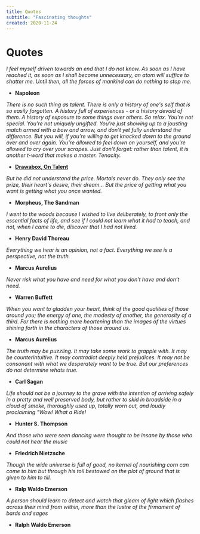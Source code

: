 ```yaml
---
title: Quotes
subtitle: "Fascinating thoughts"
created: 2020-11-24
---
```

# Quotes

*I feel myself driven towards an end that I do not know. As soon as I
have reached it, as soon as I shall become unnecessary, an atom will
suffice to shatter me. Until then, all the forces of mankind can do
nothing to stop me.*

- **Napoleon**

*There is no such thing as talent. There is only a history of one's self
that is so easily forgotten. A history full of experiences - or a
history devoid of them. A history of exposure to some things over
others. So relax. You're not special. You're not uniquely ungifted.
You're just showing up to a jousting match armed with a bow and arrow,
and don't yet fully understand the difference. But you will, if you're
willing to get knocked down to the ground over and over again. You're
allowed to feel down on yourself, and you're allowed to cry over your
scrapes. Just don't forget: rather than talent, it is another t-word
that makes a master. Tenacity.*

- [**Drawabox, On Talent**](https://drawabox.com/article/talent)

*But he did not understand the price. Mortals never do. They only see the
prize, their heart's desire, their dream... But the price of getting
what you want is getting what you once wanted.*

- **Morpheus, The Sandman**

*I went to the woods because I wished to live deliberately, to front only
the essential facts of life, and see if I could not learn what it had to
teach, and not, when I came to die, discover that I had not lived.*

- **Henry David Thoreau**

*Everything we hear is an opinion, not a fact. Everything we see is a
perspective, not the truth.*

- **Marcus Aurelius**

*Never risk what you have and need for what you don’t have and don’t
need.*

- **Warren Buffett**

*When you want to gladden your heart, think of the good qualities of
those around you; the energy of one, the modesty of another, the
generosity of a third. For there is nothing more heartening than the
images of the virtues shining forth in the characters of those around
us.*

- **Marcus Aurelius**

*The truth may be puzzling. It may take some work to grapple with. It may
be counterintuitive. It may contradict deeply held prejudices. It may
not be consonant with what we desperately want to be true. But our
preferences do not determine whats true.*

- **Carl Sagan**

*Life should not be a journey to the grave with the intention of arriving
safely in a pretty and well preserved body, but rather to skid in
broadside in a cloud of smoke, thoroughly used up, totally worn out, and
loudly proclaiming "Wow! What a Ride!*

- **Hunter S. Thompson**

*And those who were seen dancing were thought to be insane by those who
could not hear the music*

- **Friedrich Nietzsche**

*Though the wide universe is full of good, no kernel of nourishing corn
can come to him but through his toil bestowed on the plot of ground that
is given to him to till.*

- **Ralp Waldo Emerson**

*A person should learn to detect and watch that gleam of light which
flashes across their mind from within, more than the lustre of the
firmament of bards and sages*

- **Ralph Waldo Emerson**
